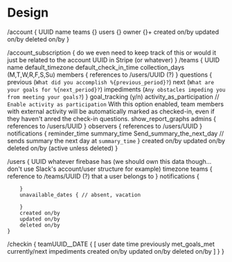 # Design

/account
    {
        UUID
        name
        teams {}
        users {}
        owner {}+
        created on/by
        updated on/by
        deleted on/by
    }

/account_subscription
    {
        do we even need to keep track of this or would it just be related to the account UUID in Stripe (or whatever)
    }
/teams
    {
        UUID
        name
        default_timezone
        default_check_in_time
        collection_days (M,T,W,R,F,S,Su)
        members {
            references to /users/UUID (?)
        }
        questions {
            previous (`What did you accomplish %{previous_period}?`)
            next (`What are your goals for %{next_period}?`)
            impediments (`Any obstacles impeding you from meeting your goals?`)
        }
        goal_tracking (y/n)
        activity_as_participation // `Enable activity as participation` With this option enabled, team members with external activity will be automatically marked as checked-in, even if they haven't anred the check-in questions.
        show_report_graphs
        admins {
            references to /users/UUID
        }
        observers {
            references to /users/UUID
        }
        notifications {
            reminder_time
            summary_time
            Send_summary_the_next_day // sends summary the next day at `summary_time`
        }
        created on/by
        updated on/by
        deleted on/by (active unless deleted)
    }

/users
    {
        UUID
        whatever firebase has (we should own this data though... don't use Slack's account/user structure for example)
        timezone
        teams {
            reference to /teams/UUID (?) that a user belongs to
        }
        notifications {

        }
        unavailable_dates { // absent, vacation

        }
        created on/by
        updated on/by
        deleted on/by
    }

/checkin
    {
        teamUUID__DATE {
            [
                user
                date
                time
                previously
                met_goals_met
                currently/next
                impediments
                created on/by
                updated on/by
                deleted on/by
            ]
        }
    }
